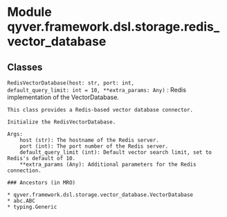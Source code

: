 Module qyver.framework.dsl.storage.redis_vector_database
==============================================================

Classes
-------

`RedisVectorDatabase(host: str, port: int, default_query_limit: int = 10, **extra_params: Any)`
:   Redis implementation of the VectorDatabase.
    
    This class provides a Redis-based vector database connector.
    
    Initialize the RedisVectorDatabase.
    
    Args:
        host (str): The hostname of the Redis server.
        port (int): The port number of the Redis server.
        default_query_limit (int): Default vector search limit, set to Redis's default of 10.
        **extra_params (Any): Additional parameters for the Redis connection.

    ### Ancestors (in MRO)

    * qyver.framework.dsl.storage.vector_database.VectorDatabase
    * abc.ABC
    * typing.Generic
